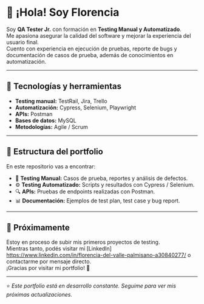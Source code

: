 # 👋 ¡Hola! Soy Florencia

Soy **QA Tester Jr.** con formación en **Testing Manual y Automatizado**.  
Me apasiona asegurar la calidad del software y mejorar la experiencia del usuario final.  
Cuento con experiencia en ejecución de pruebas, reporte de bugs y documentación de casos de prueba, además de conocimientos en automatización.

---

## 🧩 Tecnologías y herramientas
- **Testing manual:** TestRail, Jira, Trello
- **Automatización:** Cypress, Selenium, Playwright
- **APIs:** Postman
- **Bases de datos:** MySQL
- **Metodologías:** Agile / Scrum

---

## 📁 Estructura del portfolio
En este repositorio vas a encontrar:
- 🧪 **Testing Manual:** Casos de prueba, reportes y análisis de defectos.
- ⚙️ **Testing Automatizado:** Scripts y resultados con Cypress / Selenium.
- 🔍 **APIs:** Pruebas de endpoints realizadas con Postman.
- 📊 **Documentación:** Ejemplos de test plan, test case y bug report.

---

## 🚀 Próximamente
Estoy en proceso de subir mis primeros proyectos de testing.  
Mientras tanto, podés visitar mi [LinkedIn] https://www.linkedin.com/in/florencia-del-valle-palmisano-a30840277/ o contactarme por mensaje directo.  
¡Gracias por visitar mi portfolio! 🙌

---

⭐ *Este portfolio está en desarrollo constante. Seguime para ver mis próximas actualizaciones.*
